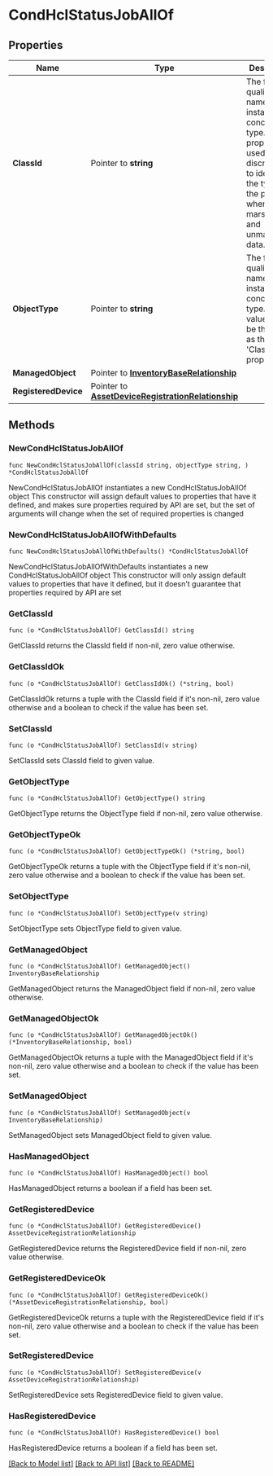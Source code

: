 # CondHclStatusJobAllOf

## Properties

Name | Type | Description | Notes
------------ | ------------- | ------------- | -------------
**ClassId** | Pointer to **string** | The fully-qualified name of the instantiated, concrete type. This property is used as a discriminator to identify the type of the payload when marshaling and unmarshaling data. | [default to "cond.HclStatusJob"]
**ObjectType** | Pointer to **string** | The fully-qualified name of the instantiated, concrete type. The value should be the same as the &#39;ClassId&#39; property. | [default to "cond.HclStatusJob"]
**ManagedObject** | Pointer to [**InventoryBaseRelationship**](inventory.Base.Relationship.md) |  | [optional] 
**RegisteredDevice** | Pointer to [**AssetDeviceRegistrationRelationship**](asset.DeviceRegistration.Relationship.md) |  | [optional] 

## Methods

### NewCondHclStatusJobAllOf

`func NewCondHclStatusJobAllOf(classId string, objectType string, ) *CondHclStatusJobAllOf`

NewCondHclStatusJobAllOf instantiates a new CondHclStatusJobAllOf object
This constructor will assign default values to properties that have it defined,
and makes sure properties required by API are set, but the set of arguments
will change when the set of required properties is changed

### NewCondHclStatusJobAllOfWithDefaults

`func NewCondHclStatusJobAllOfWithDefaults() *CondHclStatusJobAllOf`

NewCondHclStatusJobAllOfWithDefaults instantiates a new CondHclStatusJobAllOf object
This constructor will only assign default values to properties that have it defined,
but it doesn't guarantee that properties required by API are set

### GetClassId

`func (o *CondHclStatusJobAllOf) GetClassId() string`

GetClassId returns the ClassId field if non-nil, zero value otherwise.

### GetClassIdOk

`func (o *CondHclStatusJobAllOf) GetClassIdOk() (*string, bool)`

GetClassIdOk returns a tuple with the ClassId field if it's non-nil, zero value otherwise
and a boolean to check if the value has been set.

### SetClassId

`func (o *CondHclStatusJobAllOf) SetClassId(v string)`

SetClassId sets ClassId field to given value.


### GetObjectType

`func (o *CondHclStatusJobAllOf) GetObjectType() string`

GetObjectType returns the ObjectType field if non-nil, zero value otherwise.

### GetObjectTypeOk

`func (o *CondHclStatusJobAllOf) GetObjectTypeOk() (*string, bool)`

GetObjectTypeOk returns a tuple with the ObjectType field if it's non-nil, zero value otherwise
and a boolean to check if the value has been set.

### SetObjectType

`func (o *CondHclStatusJobAllOf) SetObjectType(v string)`

SetObjectType sets ObjectType field to given value.


### GetManagedObject

`func (o *CondHclStatusJobAllOf) GetManagedObject() InventoryBaseRelationship`

GetManagedObject returns the ManagedObject field if non-nil, zero value otherwise.

### GetManagedObjectOk

`func (o *CondHclStatusJobAllOf) GetManagedObjectOk() (*InventoryBaseRelationship, bool)`

GetManagedObjectOk returns a tuple with the ManagedObject field if it's non-nil, zero value otherwise
and a boolean to check if the value has been set.

### SetManagedObject

`func (o *CondHclStatusJobAllOf) SetManagedObject(v InventoryBaseRelationship)`

SetManagedObject sets ManagedObject field to given value.

### HasManagedObject

`func (o *CondHclStatusJobAllOf) HasManagedObject() bool`

HasManagedObject returns a boolean if a field has been set.

### GetRegisteredDevice

`func (o *CondHclStatusJobAllOf) GetRegisteredDevice() AssetDeviceRegistrationRelationship`

GetRegisteredDevice returns the RegisteredDevice field if non-nil, zero value otherwise.

### GetRegisteredDeviceOk

`func (o *CondHclStatusJobAllOf) GetRegisteredDeviceOk() (*AssetDeviceRegistrationRelationship, bool)`

GetRegisteredDeviceOk returns a tuple with the RegisteredDevice field if it's non-nil, zero value otherwise
and a boolean to check if the value has been set.

### SetRegisteredDevice

`func (o *CondHclStatusJobAllOf) SetRegisteredDevice(v AssetDeviceRegistrationRelationship)`

SetRegisteredDevice sets RegisteredDevice field to given value.

### HasRegisteredDevice

`func (o *CondHclStatusJobAllOf) HasRegisteredDevice() bool`

HasRegisteredDevice returns a boolean if a field has been set.


[[Back to Model list]](../README.md#documentation-for-models) [[Back to API list]](../README.md#documentation-for-api-endpoints) [[Back to README]](../README.md)


